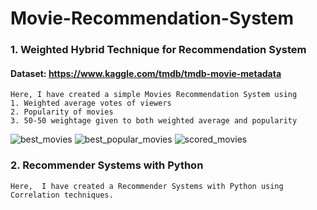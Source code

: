 # Movie-Recommendation-System
### 1. Weighted Hybrid Technique for Recommendation System
#### Dataset: https://www.kaggle.com/tmdb/tmdb-movie-metadata
```
Here, I have created a simple Movies Recommendation System using 
1. Weighted average votes of viewers
2. Popularity of movies
3. 50-50 weightage given to both weighted average and popularity
```
![best_movies](https://user-images.githubusercontent.com/75041273/131870740-6daba362-b79f-4405-a97e-474e476bd619.png) 
![best_popular_movies](https://user-images.githubusercontent.com/75041273/131870895-f006cd89-8309-43c7-85d8-60d4dcdd5206.png)
![scored_movies](https://user-images.githubusercontent.com/75041273/131871588-6b00b434-84c0-42ff-b5b5-5f28dbfa9c20.png)

### 2. Recommender Systems with Python
```
Here,  I have created a Recommender Systems with Python using Correlation techniques.
```
